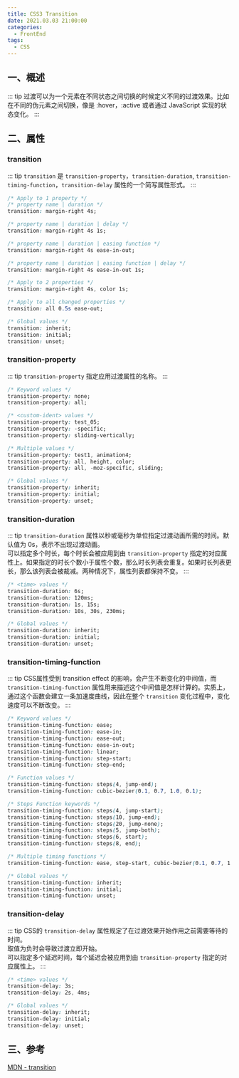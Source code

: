 ```yaml
---
title: CSS3 Transition
date: 2021.03.03 21:00:00
categories:
  - FrontEnd
tags:
  - CSS
---
```


## 一、概述

::: tip
过渡可以为一个元素在不同状态之间切换的时候定义不同的过渡效果。比如在不同的伪元素之间切换，像是 :hover，:active 或者通过 JavaScript 实现的状态变化。
:::

## 二、属性

### transition

::: tip
`transition` 是 `transition-property`，`transition-duration`, `transition-timing-function`，`transition-delay` 属性的一个简写属性形式。
:::

```css
/* Apply to 1 property */
/* property name | duration */
transition: margin-right 4s;

/* property name | duration | delay */
transition: margin-right 4s 1s;

/* property name | duration | easing function */
transition: margin-right 4s ease-in-out;

/* property name | duration | easing function | delay */
transition: margin-right 4s ease-in-out 1s;

/* Apply to 2 properties */
transition: margin-right 4s, color 1s;

/* Apply to all changed properties */
transition: all 0.5s ease-out;

/* Global values */
transition: inherit;
transition: initial;
transition: unset;
```

### transition-property

::: tip
`transition-property` 指定应用过渡属性的名称。
:::

```css
/* Keyword values */
transition-property: none;
transition-property: all;

/* <custom-ident> values */
transition-property: test_05;
transition-property: -specific;
transition-property: sliding-vertically;

/* Multiple values */
transition-property: test1, animation4;
transition-property: all, height, color;
transition-property: all, -moz-specific, sliding;

/* Global values */
transition-property: inherit;
transition-property: initial;
transition-property: unset;
```

### transition-duration

::: tip
`transition-duration` 属性以秒或毫秒为单位指定过渡动画所需的时间。默认值为 0s，表示不出现过渡动画。<br/>
可以指定多个时长，每个时长会被应用到由 `transition-property` 指定的对应属性上。如果指定的时长个数小于属性个数，那么时长列表会重复。如果时长列表更长，那么该列表会被裁减。两种情况下，属性列表都保持不变。
:::

```css
/* <time> values */
transition-duration: 6s;
transition-duration: 120ms;
transition-duration: 1s, 15s;
transition-duration: 10s, 30s, 230ms;

/* Global values */
transition-duration: inherit;
transition-duration: initial;
transition-duration: unset;
```

### transition-timing-function

::: tip
CSS属性受到 transition effect 的影响，会产生不断变化的中间值，而 `transition-timing-function` 属性用来描述这个中间值是怎样计算的。实质上，通过这个函数会建立一条加速度曲线，因此在整个 `transition` 变化过程中，变化速度可以不断改变。
:::

```css
/* Keyword values */
transition-timing-function: ease;
transition-timing-function: ease-in;
transition-timing-function: ease-out;
transition-timing-function: ease-in-out;
transition-timing-function: linear;
transition-timing-function: step-start;
transition-timing-function: step-end;

/* Function values */
transition-timing-function: steps(4, jump-end);
transition-timing-function: cubic-bezier(0.1, 0.7, 1.0, 0.1);

/* Steps Function keywords */
transition-timing-function: steps(4, jump-start);
transition-timing-function: steps(10, jump-end);
transition-timing-function: steps(20, jump-none);
transition-timing-function: steps(5, jump-both);
transition-timing-function: steps(6, start);
transition-timing-function: steps(8, end);

/* Multiple timing functions */
transition-timing-function: ease, step-start, cubic-bezier(0.1, 0.7, 1.0, 0.1);

/* Global values */
transition-timing-function: inherit;
transition-timing-function: initial;
transition-timing-function: unset;
```

### transition-delay

::: tip
CSS的 `transition-delay` 属性规定了在过渡效果开始作用之前需要等待的时间。<br/>
取值为负时会导致过渡立即开始。<br/>
可以指定多个延迟时间，每个延迟会被应用到由 `transition-property` 指定的对应属性上。
:::

```css
/* <time> values */
transition-delay: 3s;
transition-delay: 2s, 4ms;

/* Global values */
transition-delay: inherit;
transition-delay: initial;
transition-delay: unset;
```

## 三、参考
[MDN - transition](https://developer.mozilla.org/zh-CN/docs/Web/CSS/transition)
